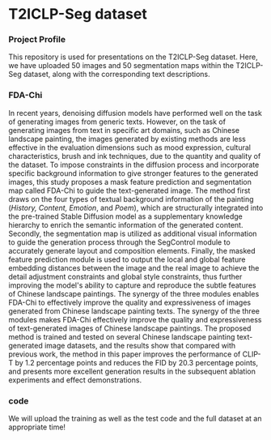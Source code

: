 # T2ICLP-Seg dataset
### Project Profile
  This repository is used for presentations on the T2ICLP-Seg dataset. Here, we have uploaded 50 images and 50 segmentation maps within the T2ICLP-Seg dataset, along with the corresponding text descriptions.
### FDA-Chi
In recent years, denoising diffusion models have performed well on the task of generating images from generic texts. However, on the task of generating images from text in specific art domains, such as Chinese landscape painting, the images generated by existing methods are less effective in the evaluation dimensions such as mood expression, cultural characteristics, brush and ink techniques, due to the quantity and quality of the dataset. To impose constraints in the diffusion process and incorporate specific background information to give stronger features to the generated images, this study proposes a mask feature prediction and segmentation map called FDA-Chi to guide the text-generated image. The method first draws on the four types of textual background information of the painting (*History, Content, Emotion*, and *Poem*), which are structurally integrated into the pre-trained Stable Diffusion model as a supplementary knowledge hierarchy to enrich the semantic information of the generated content. Secondly, the segmentation map is utilized as additional visual information to guide the generation process through the SegControl module to accurately generate layout and composition elements. Finally, the masked feature prediction module is used to output the local and global feature embedding distances between the image and the real image to achieve the detail adjustment constraints and global style constraints, thus further improving the model's ability to capture and reproduce the subtle features of Chinese landscape paintings. The synergy of the three modules enables FDA-Chi to effectively improve the quality and expressiveness of images generated from Chinese landscape painting texts. The synergy of the three modules makes FDA-Chi effectively improve the quality and expressiveness of text-generated images of Chinese landscape paintings. The proposed method is trained and tested on several Chinese landscape painting text-generated image datasets, and the results show that compared with previous work, the method in this paper improves the performance of CLIP-T by 1.2 percentage points and reduces the FID by 20.3 percentage points, and presents more excellent generation results in the subsequent ablation experiments and effect demonstrations. 
### code
 We will upload the training as well as the test code and the full dataset at an appropriate time!

